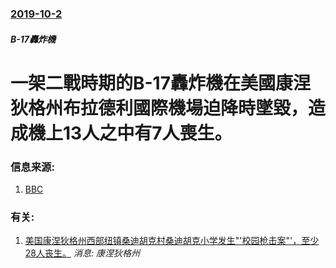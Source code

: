 ### [2019-10-2](/news/2019/10/2/index.md)

##### B-17轟炸機
# 一架二戰時期的B-17轟炸機在美國康涅狄格州布拉德利國際機場迫降時墜毀，造成機上13人之中有7人喪生。 




### 信息来源:

1. [BBC](https://www.bbc.com/news/world-us-canada-49909735)

### 有关:

1. [美国康涅狄格州西部纽镇桑迪胡克村桑迪胡克小学发生"'校园枪击案"'，至少28人丧生。](/news/2012/12/14/美国康涅狄格州西部纽镇桑迪胡克村桑迪胡克小学发生-校园枪击案-至少28人丧生.md) _消息: 康涅狄格州_
